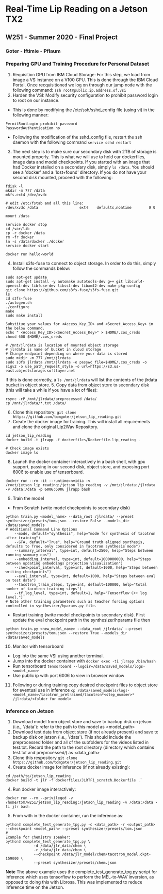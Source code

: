 # Real-Time Lip Reading on a Jetson TX2
## W251 - Summer 2020 - Final Project
### Goter - Iftimie - Pflaum





### Preparing GPU and Training Procedure for Personal Dataset
1. Requisition GPU from IBM Cloud Storage: For this step, we load from image a VS instance on a V100 GPU. This is done through the IBM Cloud Portal. Once recquisitioned we log on through our jump node with the following command: `ssh root@public.ip.address.of.vsi`
2. Harden the VSI: Modify security configuration to prohibit password login to root on our instance. 
- This is done by modifying the /etc/ssh/sshd_config file (using vi) in the following manner:
```
PermitRootLogin prohibit-password
PasswordAuthentication no
```
- Following the modification of the sshd_config file, restart the ssh daemon with the following command `service sshd restart`
3. The next step is to make sure our secondary disk with 2TB of storage is mounted properly. This is what we will use to hold our dockerfiles, image data and model checkpoints. If you started with an image that had Docker installed on a secondary disk, simply `ls /data`. You should see a 'docker' and a 'lost+found' directory. If you do not have your second disk mounted, proceed with the following: 
```
fdisk -l
mkdir -m 777 /data
mkfs.ext4 /dev/xvdc

# edit /etc/fstab and all this line:
/dev/xvdc /data                   ext4    defaults,noatime        0 0

mount /data

service docker stop
cd /var/lib
cp -r docker /data
rm -fr docker
ln -s /data/docker ./docker
service docker start

docker run hello-world
```
4. Install s3fs-fuse to connect to object storage. In order to do this, simply follow the commands below:

```
sudo apt-get update
sudo apt-get install -y automake autotools-dev g++ git libcurl4-openssl-dev libfuse-dev libssl-dev libxml2-dev make pkg-config
git clone https://github.com/s3fs-fuse/s3fs-fuse.git
ls
cd s3fs-fuse
./autogen.sh
./configure
make
sudo make install

Substitue your values for <Access_Key_ID> and <Secret_Access_Key> in the below command.
echo " <Access_Key_ID>:<Secret_Access_Key>" > $HOME/.cos_creds
chmod 600 $HOME/.cos_creds

# /mnt/jlrdata is location of mounted object storage
# jlrdata is name of bucket in cloud storage
# Change endpoint depending on where your data is stored
sudo mkdir -m 777 /mnt/jlrdata
sudo s3fs jlrdata /mnt/jlrdata -o passwd_file=$HOME/.cos_creds -o sigv2 -o use_path_request_style -o url=https://s3.us-east.objectstorage.softlayer.net
```
If this is done correctly, a `ls /mnt/jlrdata` will list the contents of the jlrdata bucket in object store.
5. Copy data from object store to secondary disk (this will take a while if you have a lot of files):
```
rsync -rP /mnt/jlrdata/preprocessed /data/
cp /mnt/jlrdata/*.txt /data/
```
6. Clone this repository: `git clone https://github.com/tomgoter/jetson_lip_reading.git`
7. Create the docker image for training. This will install all requirements and clone the original Lip2Wav Repository. 
```
cd jetson_lip_reading
docker build -t jlrapp -f dockerfiles/Dockerfile.lip_reading .

# Check image exists
docker image ls
```
8. Launch the docker container interactively in a bash shell, with gpu support, passing in our second disk, object store, and exposing port 6006 to enable use of tensorboard.
```
docker run --rm -it --runtime=nvidia -v /root/jetson_lip_reading:/jetson_lip_reading -v /mnt/jlrdata:/jlrdata -v /data:/data -p 6006:6006 jlrapp bash
```
9. Train the model
 - From Scratch (write model checkpoints to secondary disk)
```
python train.py <model_name> --data_root /jlrdata/ --preset synthesizer/presets/tom.json --restore False --models_dir /data/saved_models
# Additional Command Line Options
    --mode, default="synthesis", help="mode for synthesis of tacotron after training") 
    --GTA, default="True", help="Ground truth aligned synthesis, defaults to True, only considered in Tacotron synthesis mode")
    --summary_interval", type=int, default=2500, help="Steps between running summary ops")
    --embedding_interval, type=int, default=1000000000, help="Steps between updating embeddings projection visualization")
    --checkpoint_interval, type=int, default=1000, help="Steps between writing checkpoints")
    --eval_interval, type=int, default=1000, help="Steps between eval on test data")
    --tacotron_train_steps, type=int, default=100000, help="total number of tacotron training steps")
    --tf_log_level, type=int, default=1, help="Tensorflow C++ log level.")
# Note other training parameters such as teacher forcing options controlled in synthesizer/hparams.py file.
```
- Restart training (write model checkpoints to secondary disk). First update the eval checkpoint path in the synthesizer/hparams file then
```
python train.py <new_model_name> --data_root /jlrdata/ --preset synthesizer/presets/tom.json --restore True --models_dir /data/saved_models
```
10. Monitor with tensorboard
- Log into the same VSI using another terminal.
- Jump into the docker container with `docker exec -ti jlrapp /bin/bash`
- Run tensorboard `tensorboard --logdir=/data/saved_models/logs-<model_name>`
- Use public ip with port 6006 to view in browser window
11. Following or during training copy desired checkpoint files to object store for eventual use in inference
`cp /data/saved_models/logs-<model_name>/tacotron_pretrained/tacotron*<step_number>* /jlrdata/<folder for model>`

### Inference on Jetson
1. Download model from object store and save to backup disk on jetson (i.e., '/data'): refer to the path to this model as <model_path>
2. Download test data from object store (if not already present) and save to backup disk on jetson (i.e., '/data'). This should include the preprocessed folder and all of the subfolders for the videos listed in test.txt. Record the path to the root directory (directory which contains test.txt and preprocessed/) as <data_path>
3. Clone this respository `git clone https://github.com/tomgoter/jetson_lip_reading.git`
3. Create docker image for inference (if not already existing): 
```
cd /path/to/jetson_lip_reading
docker build -t jlr -f dockerfiles/JLRTF1_scratch.Dockerfile .`
```
4. Run docker image interactively:
```
docker run --rm --privileged -v /home/tom/w251/jetson_lip_reading:/jetson_lip_reading -v /data:/data -ti jlr bash
```
5. From with in the docker container, run the inference as:
```
python3 complete_test_generate_tpg.py -d <data_path> -r <output_path> --checkpoint <model_path> --preset synthesizer/presets/tom.json
#
Example for chemistry speaker: 
python3 complete_test_generate_tpg.py \
             -d /data/jlr_data/chem \
             -r /data/jlr_data/chem \
             --checkpoint /data/jlr_model/chem/tacotron_model.ckpt-159000 \
             --preset synthesizer/presets/chem.json
```
**Note** The above example uses the complete_test_generate_tpg.py script for inference which uses tensorflow to perform the MEL-to-WAV inversion, as opposed to doing this with Librosa. This was implemented to reduce inference time on the Jetson.
